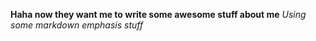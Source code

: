 **Haha now they want me to write some awesome stuff about me** *Using some markdown emphasis stuff*
